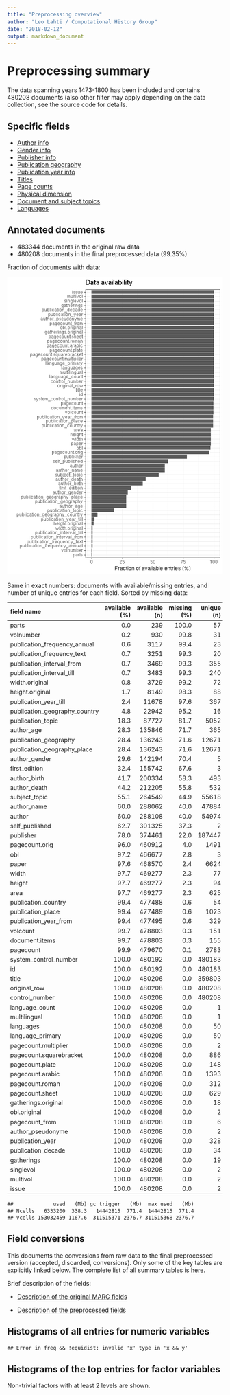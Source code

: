 ```yaml
---
title: "Preprocessing overview"
author: "Leo Lahti / Computational History Group"
date: "2018-02-12"
output: markdown_document
---
```


# Preprocessing summary

The data spanning years 1473-1800 has been included and contains 480208 documents (also other filter may apply depending on the data collection, see the source code for details.



## Specific fields

  * [Author info](author.md)
  * [Gender info](gender.md)
  * [Publisher info](publisher.md)
  * [Publication geography](publicationplace.md)
  * [Publication year info](publicationyear.md)
  * [Titles](title.md)  
  * [Page counts](pagecount.md)
  * [Physical dimension](dimension.md)    
  * [Document and subject topics](topic.md)
  * [Languages](language.md)


## Annotated documents

  * 483344 documents in the original raw data
  * 480208 documents in the final preprocessed data (99.35%)

Fraction of documents with data:

![plot of chunk summaryannotations](figure/summaryannotations-1.png)

Same in exact numbers: documents with available/missing entries, and number of unique entries for each field. Sorted by missing data:


|field name                    | available (%)| available (n)| missing (%)| unique (n)|
|:-----------------------------|-------------:|-------------:|-----------:|----------:|
|parts                         |           0.0|           239|       100.0|         57|
|volnumber                     |           0.2|           930|        99.8|         31|
|publication_frequency_annual  |           0.6|          3117|        99.4|         23|
|publication_frequency_text    |           0.7|          3251|        99.3|         20|
|publication_interval_from     |           0.7|          3469|        99.3|        355|
|publication_interval_till     |           0.7|          3483|        99.3|        240|
|width.original                |           0.8|          3729|        99.2|         72|
|height.original               |           1.7|          8149|        98.3|         88|
|publication_year_till         |           2.4|         11678|        97.6|        367|
|publication_geography_country |           4.8|         22942|        95.2|         16|
|publication_topic             |          18.3|         87727|        81.7|       5052|
|author_age                    |          28.3|        135846|        71.7|        365|
|publication_geography         |          28.4|        136243|        71.6|      12671|
|publication_geography_place   |          28.4|        136243|        71.6|      12671|
|author_gender                 |          29.6|        142194|        70.4|          5|
|first_edition                 |          32.4|        155742|        67.6|          3|
|author_birth                  |          41.7|        200334|        58.3|        493|
|author_death                  |          44.2|        212205|        55.8|        532|
|subject_topic                 |          55.1|        264549|        44.9|      55618|
|author_name                   |          60.0|        288062|        40.0|      47884|
|author                        |          60.0|        288108|        40.0|      54974|
|self_published                |          62.7|        301325|        37.3|          2|
|publisher                     |          78.0|        374461|        22.0|     187447|
|pagecount.orig                |          96.0|        460912|         4.0|       1491|
|obl                           |          97.2|        466677|         2.8|          3|
|paper                         |          97.6|        468570|         2.4|       6624|
|width                         |          97.7|        469277|         2.3|         77|
|height                        |          97.7|        469277|         2.3|         94|
|area                          |          97.7|        469277|         2.3|        625|
|publication_country           |          99.4|        477488|         0.6|         54|
|publication_place             |          99.4|        477489|         0.6|       1023|
|publication_year_from         |          99.4|        477495|         0.6|        329|
|volcount                      |          99.7|        478803|         0.3|        151|
|document.items                |          99.7|        478803|         0.3|        155|
|pagecount                     |          99.9|        479670|         0.1|       2783|
|system_control_number         |         100.0|        480192|         0.0|     480183|
|id                            |         100.0|        480192|         0.0|     480183|
|title                         |         100.0|        480206|         0.0|     359803|
|original_row                  |         100.0|        480208|         0.0|     480208|
|control_number                |         100.0|        480208|         0.0|     480208|
|language_count                |         100.0|        480208|         0.0|          1|
|multilingual                  |         100.0|        480208|         0.0|          1|
|languages                     |         100.0|        480208|         0.0|         50|
|language_primary              |         100.0|        480208|         0.0|         50|
|pagecount.multiplier          |         100.0|        480208|         0.0|          2|
|pagecount.squarebracket       |         100.0|        480208|         0.0|        886|
|pagecount.plate               |         100.0|        480208|         0.0|        148|
|pagecount.arabic              |         100.0|        480208|         0.0|       1393|
|pagecount.roman               |         100.0|        480208|         0.0|        312|
|pagecount.sheet               |         100.0|        480208|         0.0|        629|
|gatherings.original           |         100.0|        480208|         0.0|         18|
|obl.original                  |         100.0|        480208|         0.0|          2|
|pagecount_from                |         100.0|        480208|         0.0|          6|
|author_pseudonyme             |         100.0|        480208|         0.0|          2|
|publication_year              |         100.0|        480208|         0.0|        328|
|publication_decade            |         100.0|        480208|         0.0|         34|
|gatherings                    |         100.0|        480208|         0.0|         19|
|singlevol                     |         100.0|        480208|         0.0|          2|
|multivol                      |         100.0|        480208|         0.0|          2|
|issue                         |         100.0|        480208|         0.0|          2|

```
##             used   (Mb) gc trigger   (Mb)  max used   (Mb)
## Ncells   6333200  338.3   14442815  771.4  14442815  771.4
## Vcells 153032459 1167.6  311515371 2376.7 311515368 2376.7
```


## Field conversions

This documents the conversions from raw data to the final preprocessed version (accepted, discarded, conversions). Only some of the key tables are explicitly linked below. The complete list of all summary tables is [here](output.tables/).

Brief description of the fields:

 * [Description of the original MARC fields](https://github.com/COMHIS/bibliographica/blob/master/inst/extdata/fieldnames.csv)

 * [Description of the preprocessed fields](https://github.com/COMHIS/bibliographica/blob/master/inst/extdata/fieldnames_polished.csv)


## Histograms of all entries for numeric variables


```
## Error in freq && !equidist: invalid 'x' type in 'x && y'
```


## Histograms of the top entries for factor variables

Non-trivial factors with at least 2 levels are shown.




